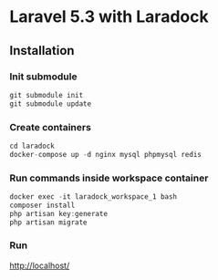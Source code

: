 # Laravel 5.3 with Laradock

## Installation

### Init submodule

```javascript
git submodule init
git submodule update
```
### Create containers

```javascript
cd laradock
docker-compose up -d nginx mysql phpmysql redis
```

### Run commands inside workspace container

```javascript
docker exec -it laradock_workspace_1 bash
composer install
php artisan key:generate
php artisan migrate
```

### Run
[http://localhost/](http://localhost/)